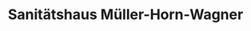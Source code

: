 ---
title: "Sanitätshaus Müller-Horn-Wagner"
url: /bad-nauheim/sanitaetshaus-mueller-horn-wagner/
shop: Sanitätshaus
---